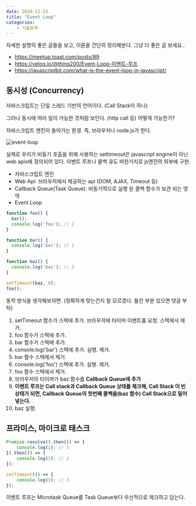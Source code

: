 ```yaml
---
date: 2020-12-23
title: "Event Loop"
categories: 
    - 기출문제
---
```


자세한 설명의 좋은 글들을 보고, 이론을 간단히 정리해본다.
그냥 더 좋은 글 보세요..

- https://meetup.toast.com/posts/89
- https://velog.io/@thms200/Event-Loop-이벤트-루프
- https://javascriptbit.com/what-is-the-event-loop-in-javascript/



## 동시성 (Concurrency)

자바스크립트는 단일 스레드 기반의 언어이다. (Call Stack이 하나)

그러나 동시에 여러 일이 가능한 것처럼 보인다. (http call 등)
어떻게 가능한가?

자바스크립트 엔진이 돌아가는 환경. 즉, 브라우저나 node.js가 한다.

![event-loop](https://javascriptbit.com/static/event-loop-833fa9b4297875ee574ce9291e3690d1-a79e3.png)

실제로 우리가 비동기 호출을 위해 사용하는 settimeout은 javascript engine이 아닌 web apis에 정의되어 있다.
이벤트 루프나 콜백 큐도 마찬가지로 js엔진의 외부에 구현.

- 자바스크립트 엔진
- Web Api: 브라우저에서 제공하는 api (DOM, AJAX, Timeout 등)
- Callback Queue(Task Queue): 비동기적으로 실행 된 콜백 함수가 보관 되는 영역 
- Event Loop


```js
function foo() {
  bar();
  console.log('foo'); // 2
}

function bar() {
  console.log('bar'); // 1
}

function baz() {
  console.log('baz'); // 3
}

setTimeout(baz, 0);
foo();
```

동작 방식을 생각해보자면. (정확하게 맞는건지 잘 모르겠다. 틀린 부분 있으면 댓글 부탁)

1. setTimeout 함수가 스택에 추가. 브라우저에 타이머 이벤트를 요청. 스택에서 제거.
1. foo 함수가 스택에 추가.
1. bar 함수가 스택에 추가.
1. console.log('bar') 스택에 추가. 실행. 제거.
1. bar 함수 스택에서 제거.
1. console.log('foo') 스택에 추가. 실행. 제거.
1. foo 함수 스택에서 제거.
1. 브라우저의 타이머가 baz 함수를 **Callback Queue에 추가**
1. **이벤트 루프는 Call stack과 Callback Queue 상태를 체크해, Call Stack 이 빈 상태가 되면, Callback Queue의 첫번째 콜백을(baz 함수) Call Stack으로 밀어넣는다.**
1. baz 실행.


## 프라미스, 마이크로 태스크

```js
Promise.resolve().then(() => {
    console.log(1); // 1
}).then(() => {
    console.log(2); // 2
});

setTimeout(() => {
    console.log(3); // 3
});
```

이벤트 루프는 Microtask Queue를 Task Queue보다 우선적으로 체크하고 담는다.


